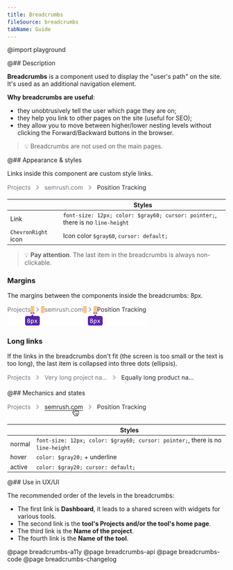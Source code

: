 ```yaml
---
title: Breadcrumbs
fileSource: breadcrumbs
tabName: Guide
---
```


@import playground

@## Description

**Breadcrumbs** is a component used to display the "user's path" on the site. It's used as an additional navigation element.

**Why breadcrumbs are useful**:

- they unobtrusively tell the user which page they are on;
- they help you link to other pages on the site (useful for SEO);
- they allow you to move between higher/lower nesting levels without clicking the Forward/Backward buttons in the browser.

> 💡 Breadcrumbs are not used on the main pages.

@## Appearance & styles

Links inside this component are custom style links.

![breadcrumbs style](static/breadcrumbs.png)

|                     | Styles                                                                         |
| ------------------- | ------------------------------------------------------------------------------ |
| Link                | `font-size: 12px; color: $gray60; cursor: pointer;`, there is no `line-height` |
| `ChevronRight` icon | Icon color `$gray60`, `cursor: default;`                                       |

> 💡 **Pay attention**. The last item in the breadcrumbs is always non-clickable.

### Margins

The margins between the components inside the breadcrumbs: 8px.

![breadcrumbs margins](static/margins.png)

### Long links

If the links in the breadcrumbs don't fit (the screen is too small or the text is too long), the last item is collapsed into three dots (ellipsis).

![breadcrumbs ellipsis](static/ellipsis.png)

@## Mechanics and states

![breadcrumbs hover](static/hover.png)

|        | Styles                                                                         |
| ------ | ------------------------------------------------------------------------------ |
| normal | `font-size: 12px; color: $gray60; cursor: pointer;`, there is no `line-height` |
| hover  | `color: $gray20;` + underline                                                  |
| active | `color: $gray20; cursor: default;`                                             |

@## Use in UX/UI

The recommended order of the levels in the breadcrumbs:

- The first link is **Dashboard**, it leads to a shared screen with widgets for various tools.
- The second link is the **tool's Projects and/or the tool's home page**.
- The third link is the **Name of the project**.
- The fourth link is the **Name of the tool**.

@page breadcrumbs-a11y
@page breadcrumbs-api
@page breadcrumbs-code
@page breadcrumbs-changelog
